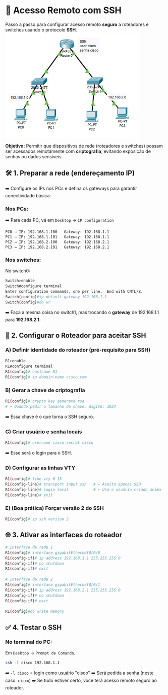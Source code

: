 # 🔐 Acesso Remoto com SSH

Passo a passo para configurar acesso remoto **seguro** a roteadores e switches usando o protocolo **SSH**.
![img](image.png)

**Objetivo:** Permitir que dispositivos de rede (roteadores e switches) possam ser acessados remotamente com **criptografia**, evitando exposição de senhas ou dados sensíveis.

## 🛠️ 1. Preparar a rede (endereçamento IP)

➡️ Configure os IPs nos PCs e defina os gateways para garantir conectividade básica:

### Nos PCs:
➡️ Para cada PC, vá em `Desktop` -> `IP configuration`
```text
PC0 → IP: 192.168.1.100   Gateway: 192.168.1.1  
PC1 → IP: 192.168.1.101   Gateway: 192.168.1.1
PC2 → IP: 192.168.2.100   Gateway: 192.168.2.1  
PC3 → IP: 192.168.2.101   Gateway: 192.168.2.1  
```
### Nos switches:

No switch0:
```bash
Switch>enable
Switch#configure terminal
Enter configuration commands, one per line.  End with CNTL/Z.
Switch(config)#ip default-gateway 192.168.1.1
Switch(config)#do wr
```
➡️ Faça a mesma coisa no switch1, mas trocando o **gateway** de 192.168.1.1 para **192.168.2.1**.

## 🧾 2. Configurar o Roteador para aceitar SSH

### A) Definir identidade do roteador (pré-requisito para SSH)

```bash
R1>enable
R1#configure terminal
R1(config)# hostname R1
R1(config)# ip domain-name cisco.com
```

### B) Gerar a chave de criptografia

```bash
R1(config)# crypto key generate rsa
# → Quando pedir o tamanho da chave, digite: 1024
```
➡️ Essa chave é o que torna o SSH seguro.

### C) Criar usuário e senha locais

```bash
R1(config)# username cisco secret cisco
```
➡️ Esse será o login para o SSH.

### D) Configurar as linhas VTY

```bash
R1(config)# line vty 0 15
R1(config-line)# transport input ssh   # ← Aceita apenas SSH
R1(config-line)# login local           # ← Usa o usuário criado acima
R1(config-line)# exit
```

### E) (Boa prática) Forçar versão 2 do SSH 

```bash
R1(config)# ip ssh version 2
```
## 🌐 3. Ativar as interfaces do roteador

```bash
# Interface da rede 1
R1(config)# interface gigabitEthernet0/0/0
R1(config-if)# ip address 192.168.1.1 255.255.255.0
R1(config-if)# no shutdown
R1(config-if)# exit

# Interface da rede 2
R1(config)# interface gigabitEthernet0/0/1
R1(config-if)# ip address 192.168.2.1 255.255.255.0
R1(config-if)# no shutdown
R1(config-if)# exit

R1(config)#do write memory
```
## ✅ 4. Testar o SSH

### No terminal do PC:
Em `Desktop` -> `Prompt de Comando`.

```bash
ssh -l cisco 192.168.1.1
```

➡️ `-l cisco` = login como usuário "cisco"
➡️ Será pedida a senha (neste caso: `cisco`)
➡️ Se tudo estiver certo, você terá acesso remoto seguro ao roteador.